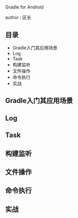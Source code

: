 # 

Gradle for Android

author : 区长

## 目录
 
 - Gradle入门其应用场景
 - Log
 - Task
 - 构建监听
 - 文件操作
 - 命令执行
 - 实战

## Gradle入门其应用场景

## Log

## Task

## 构建监听

## 文件操作

## 命令执行

## 实战